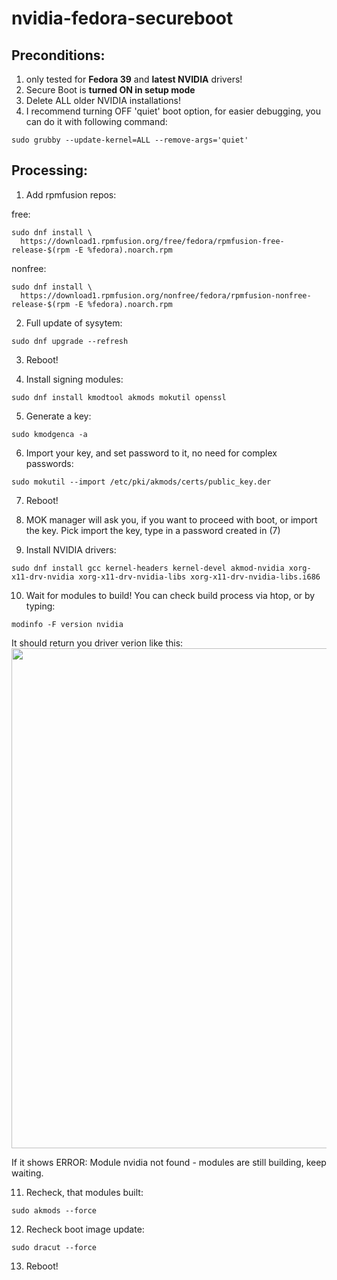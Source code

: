 # nvidia-fedora-secureboot
## Preconditions:
1) only tested for **Fedora 39** and **latest NVIDIA** drivers!
2) Secure Boot is **turned ON in setup mode**
3) Delete ALL older NVIDIA installations! 
4) I recommend turning OFF 'quiet' boot option, for easier debugging, you can do it with following command:
```
sudo grubby --update-kernel=ALL --remove-args='quiet'
``` 

## Processing:

1) Add rpmfusion repos:

free:
```
sudo dnf install \
  https://download1.rpmfusion.org/free/fedora/rpmfusion-free-release-$(rpm -E %fedora).noarch.rpm
```
nonfree:
```
sudo dnf install \
  https://download1.rpmfusion.org/nonfree/fedora/rpmfusion-nonfree-release-$(rpm -E %fedora).noarch.rpm
```

2) Full update of sysytem:
```
sudo dnf upgrade --refresh
```
3) Reboot!

4) Install signing modules:
```
sudo dnf install kmodtool akmods mokutil openssl
```
5) Generate a key:
```
sudo kmodgenca -a
```
6) Import your key, and set password to it, no need for complex passwords:
```
sudo mokutil --import /etc/pki/akmods/certs/public_key.der
```
7) Reboot!

8) MOK manager will ask you, if you want to proceed with boot, or import the key. Pick import the key, type in a password created in (7)

9) Install NVIDIA drivers:
```
sudo dnf install gcc kernel-headers kernel-devel akmod-nvidia xorg-x11-drv-nvidia xorg-x11-drv-nvidia-libs xorg-x11-drv-nvidia-libs.i686
```
10) Wait for modules to build! You can check build process via htop, or by typing:
```
modinfo -F version nvidia
```
It should return you driver verion like this:
<img src="https://github.com/roworu/nvidia-fedora-secureboot/assets/36964755/ee673c2c-74db-4bd9-abc5-d50ae1c5404a" width="800">

If it shows ERROR: Module nvidia not found - modules are still building, keep waiting.

11) Recheck, that modules built:
```
sudo akmods --force
```
12) Recheck boot image update:
```
sudo dracut --force
```
13) Reboot!

